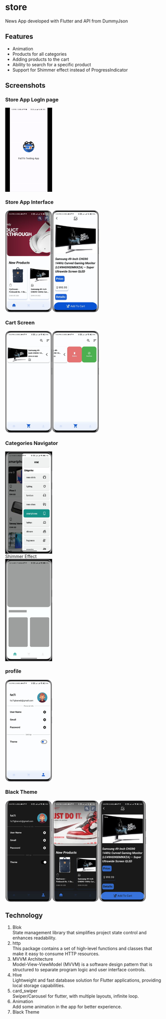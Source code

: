 # store

News App developed with Flutter and API from DummyJson

## Features
- Animation 
- Products for all categories
- Adding products to the cart
- Ability to search for a specific product
- Support for Shimmer effect instead of ProgressIndicator

## Screenshots

### Store App LogIn page
<div style="display:flex;">
    <img src="screenShots/animation.gif" alt="LogIn Page GIF" style="width:30%;">
</div>


### Store App Interface
<div style="display:flex;">
    <img src="screenShots/image.png" alt="Task Interface" style="width:30%;">
    <img src="screenShots/image3.png" alt="Task Interface" style="width:30%;">
</div>


### Cart Screen
<div style="display:flex;">
    <img src="screenShots/image4.png" alt="Task Interface" style="width:30%;">
    <img src="screenShots/image2.png" alt="Task Interface" style="width:30%;">
</div>

### Categories Navigator
<div style="display:flex;">
    <img src="screenShots/image1.jpeg" alt="Task Interface" style="width:30%;">
</div




### Shimmer Effect 
<div style="display:flex;">
    <img src="screenShots/image10.jpeg" alt="Heat Map" style="width:30%;">
</div>

### profile  
<div style="display:flex;">
    <img src="screenShots/image6.png" alt="Heat Map" style="width:30%;">
</div>

### Black Theme 
<div style="display:flex;">
    <img src="screenShots/image9.png" alt="Heat Map" style="width:30%;">
    <img src="screenShots/image7.png" alt="Heat Map" style="width:30%;">
    <img src="screenShots/image8.png" alt="Heat Map" style="width:30%;">
</div>


## Technology

1. Blok<br />
State management library that simplifies project state control and enhances readability.
2. http<br />
This package contains a set of high-level functions and classes that make it easy to consume HTTP resources.
3. MVVM Architecture<br />
Model-View-ViewModel (MVVM) is a software design pattern that is structured to separate program logic and user interface controls.
2. Hive<br />
Lightweight and fast database solution for Flutter applications, providing local storage capabilities.
5. card_swiper<br />
Swiper/Carousel for flutter, with multiple layouts, infinite loop.
6. Animation<br />
Add some animation in the app for better experience.
7. Black Theme